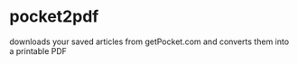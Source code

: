 # pocket2pdf
 downloads your saved articles from getPocket.com and converts them into a printable PDF
